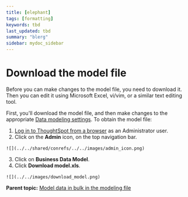 ```yaml
---
title: [elephant]
tags: [formatting]
keywords: tbd
last_updated: tbd
summary: "blerg"
sidebar: mydoc_sidebar
---
```

# Download the model file

Before you can make changes to the model file, you need to download it. Then you can edit it using Microsoft Excel, vi/vim, or a similar text editing tool.

First, you'll download the model file, and then make changes to the appropriate [Data modeling settings](data_modeling_settings.html#). To obtain the model file:

1.   [Log in to ThoughtSpot from a browser](../setup/accessing.html#) as an Administrator user. 
2.   Click on the **Admin** icon, on the top navigation bar. 

    ![](../../shared/conrefs/../../images/admin_icon.png)

3.   Click on **Business Data Model**. 
4.   Click **Download model.xls**. 

    ![](../../images/download_model.png)


**Parent topic:** [Model data in bulk in the modeling file](../../admin/data_modeling/edit_model_file.html)

